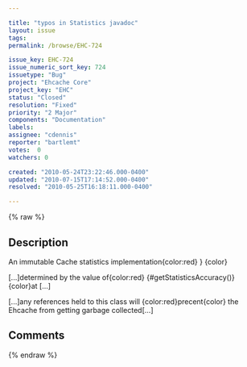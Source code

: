 ```yaml
---

title: "typos in Statistics javadoc"
layout: issue
tags: 
permalink: /browse/EHC-724

issue_key: EHC-724
issue_numeric_sort_key: 724
issuetype: "Bug"
project: "Ehcache Core"
project_key: "EHC"
status: "Closed"
resolution: "Fixed"
priority: "2 Major"
components: "Documentation"
labels: 
assignee: "cdennis"
reporter: "bartlemt"
votes:  0
watchers: 0

created: "2010-05-24T23:22:46.000-0400"
updated: "2010-07-15T17:14:52.000-0400"
resolved: "2010-05-25T16:18:11.000-0400"

---
```




{% raw %}



## Description

<div markdown="1" class="description">

An immutable Cache statistics implementation{color:red} } {color}

[...]determined by the value of{color:red} {#getStatisticsAccuracy()} {color}at [...]

[...]any references held to this class will {color:red}precent{color} the Ehcache from getting garbage collected[...]

</div>

## Comments



{% endraw %}
